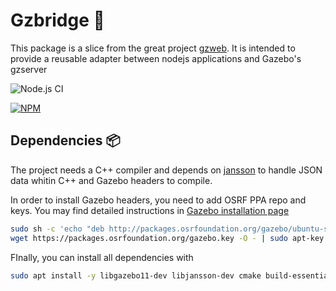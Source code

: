 # Gzbridge 🌉

This package is a slice from the great project [gzweb](https://github.com/osrf/gzweb). It is intended to provide a reusable adapter between nodejs applications and Gazebo's gzserver

![Node.js CI](https://github.com/FelipeGdM/gzbridge/workflows/Node.js%20CI/badge.svg)

[![NPM](https://nodei.co/npm/gzbridge.png)](https://nodei.co/npm/gzbridge/)

## Dependencies 📦

The project needs a C++ compiler and depends on [jansson](https://github.com/akheron/jansson) to handle JSON data whitin C++ and Gazebo headers to compile.

In order to install Gazebo headers, you need to add OSRF PPA repo and keys. You may find detailed instructions in [Gazebo installation page](http://gazebosim.org/tutorials?tut=install_ubuntu)

```bash
sudo sh -c 'echo "deb http://packages.osrfoundation.org/gazebo/ubuntu-stable `lsb_release -cs` main" > /etc/apt/sources.list.d/gazebo-stable.list'
wget https://packages.osrfoundation.org/gazebo.key -O - | sudo apt-key add -
```

FInally, you can install all dependencies with

```bash
sudo apt install -y libgazebo11-dev libjansson-dev cmake build-essential
```
